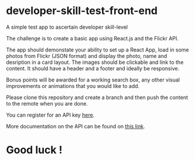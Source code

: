 # developer-skill-test-front-end
A simple test app to ascertain developer skill-level

The challenge is to create a basic app using React.js and the Flickr API.

The app should demonstate your ability to set up a React App, load in some photos from Flickr (JSON format) and display the photo, name and desription in a card layout. The images should be clickable and link to the content. It should have a header and a footer and ideally be responsive.

Bonus points will be awarded for a working search box, any other visual improvements or animations that you would like to add.

Please clone this repository and create a branch and then push the content to the remote when you are done.

You can register for an API key [here](https://www.flickr.com/services/apps/create/).

More documentation on the API can be found on [this link](https://www.flickr.com/services/api/).

# Good luck !
